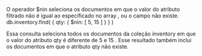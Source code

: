 O operador $nin seleciona os documentos em que o valor do atributo filtrado não é igual ao especificado no array , ou o campo não existe.
db.inventory.find( { qty: { $nin: [ 5, 15 ] } } )

Essa consulta seleciona todos os documentos da coleção inventory em que o valor do atributo qty é diferente de 5 e 15 . Esse resultado também inclui os documentos em que o atributo qty não existe.